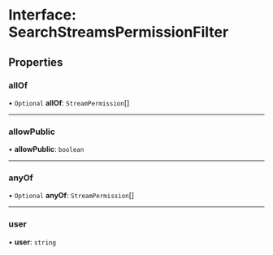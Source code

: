 # Interface: SearchStreamsPermissionFilter

## Properties

### allOf

• `Optional` **allOf**: `StreamPermission`[]

---

### allowPublic

• **allowPublic**: `boolean`

---

### anyOf

• `Optional` **anyOf**: `StreamPermission`[]

---

### user

• **user**: `string`
